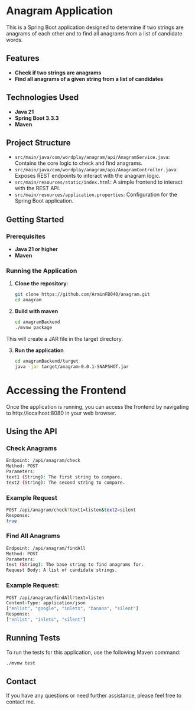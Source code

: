 # Anagram Application

This is a Spring Boot application designed to determine if two strings are anagrams of each other and to find all anagrams from a list of candidate words.

## Features

- **Check if two strings are anagrams**
- **Find all anagrams of a given string from a list of candidates**

## Technologies Used

- **Java 21**
- **Spring Boot 3.3.3**
- **Maven**

## Project Structure

- `src/main/java/com/wordplay/anagram/api/AnagramService.java`: Contains the core logic to check and find anagrams.
- `src/main/java/com/wordplay/anagram/api/AnagramController.java`: Exposes REST endpoints to interact with the anagram logic.
- `src/main/resources/static/index.html`: A simple frontend to interact with the REST API.
- `src/main/resources/application.properties`: Configuration for the Spring Boot application.

## Getting Started

### Prerequisites

- **Java 21 or higher**
- **Maven**

### Running the Application

1. **Clone the repository:**

   ```bash
   git clone https://github.com/ArminFB040/anagram.git
   cd anagram

2. **Build with maven**

   ```bash
   cd anagramBackend
   ./mvnw package
   
  This will create a JAR file in the target directory.
  
3. **Run the application**
    ```bash
    cd anagramBackend/target
    java -jar target/anagram-0.0.1-SNAPSHOT.jar
    
# Accessing the Frontend

Once the application is running, you can access the frontend by navigating to http://localhost:8080 in your web browser.

## Using the API
### Check Anagrams
```bash
Endpoint: /api/anagram/check
Method: POST
Parameters:
text1 (String): The first string to compare.
text2 (String): The second string to compare.
```

### Example Request
```bash
POST /api/anagram/check?text1=listen&text2=silent
Response:
true
```
### Find All Anagrams
```bash
Endpoint: /api/anagram/findAll
Method: POST
Parameters:
text (String): The base string to find anagrams for.
Request Body: A list of candidate strings.
```
### Example Request:
```bash
POST /api/anagram/findAll?text=listen
Content-Type: application/json
["enlist", "google", "inlets", "banana", "silent"]
Response:
["enlist", "inlets", "silent"]
```
## Running Tests
To run the tests for this application, use the following Maven command:
```bash
./mvnw test
```
## Contact
If you have any questions or need further assistance, please feel free to contact me.
